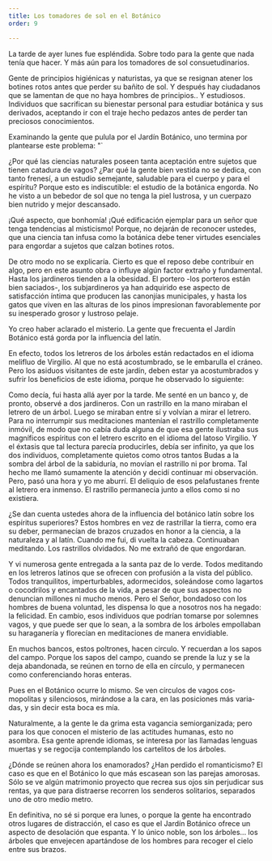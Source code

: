 ```yaml
---
title: Los tomadores de sol en el Botánico
order: 9

---
```


La tarde de ayer lunes fue espléndida. Sobre todo para la gente que nada tenía que hacer. Y más aún para los tomadores de sol consuetudina­rios.

Gente de principios higiénicas y naturistas, ya que se resignan ate­ner los botines rotos antes que perder su bañito de sol. Y después hay ciudadanos que se lamentan de que no haya hombres de principios.. Y es­tudiosos. Individuos que sacrifican su bienestar personal para estudiar bo­tánica y sus derivados, aceptando ir con el traje hecho pedazos antes de perder tan preciosos conocimientos.

Examinando la gente que pulula por el Jardín Botánico, uno termi­na por plantearse este problema:	"` 	

¿Por qué las ciencias naturales poseen tanta aceptación entre sujetos que tienen catadura de vagos? ¿Par qué la gente bien vestida no se dedi­ca, con tanto frenesí, a un estudio semejante, saludable para el cuerpo y para el espíritu? Porque esto es indiscutible: el estudio de la botánica engorda. No he visto a un bebedor de sol que no tenga la piel lustrosa, y un cuerpazo bien nutrido y mejor descansado.

¡Qué aspecto, que bonhomía! ¡Qué edificación ejemplar para un se­ñor que tenga tendencias al misticismo! Porque, no dejarán de reconocer ustedes, que una ciencia tan infusa como la botánica debe tener virtudes esenciales para engordar a sujetos que calzan botines rotos.

De otro modo no se explicaría. Cierto es que el reposo debe contri­buir en algo, pero en este asunto obra o influye algún factor extraño y fundamental. Hasta los jardineros tienden a la obesidad. El portero -los porteros están bien saciados-, los subjardineros ya han adquirido ese aspecto de satisfacción íntima que producen las canonjías municipa­les, y hasta los gatos que viven en las alturas de los pinos impresionan favorablemente por su inesperado grosor y lustroso pelaje.

Yo creo haber aclarado el misterio. La gente que frecuenta el Jardín Botánico está gorda por la influencia del latín.

En efecto, todos los letreros de los árboles están redactados en el idio­ma melifluo de Virgilio. Al que no está acostumbrado, se le embarulla el cráneo. Pero los asiduos visitantes de este jardín, deben estar ya acos­tumbrados y sufrir los beneficios de este idioma, porque he observado lo siguiente:

Como decía, fui hasta allá ayer por la tarde. Me senté en un banco y, de pronto, observé a dos jardineros. Con un rastrillo en la mano mira­ban el letrero de un árbol. Luego se miraban entre sí y volvían a mirar el letrero. Para no interrumpir sus meditaciones mantenían el rastrillo com­pletamente inmóvil, de modo que no cabía duda alguna de que esa gente ilustraba sus magníficos espíritus con el letrero escrito en el idioma del latoso Virgilio. Y el éxtasis que tal lectura parecía producirles, debía ser infinito, ya que los dos individuos, completamente quietos como otros tantos Budas a la sombra del árbol de la sabiduría, no movían el rastrillo ni por broma. Tal hecho me llamó sumamente la atención y decidí conti­nuar mi observación. Pero, pasó una hora y yo me aburrí. El deliquio de esos pelafustanes frente al letrero era inmenso. El rastrillo permanecía junto a ellos como si no existiera.

¿Se dan cuenta ustedes ahora de la influencia del botánico latín so­bre los espíritus superiores? Estos hombres en vez de rastrillar la tierra, como era su deber, permanecían de brazos cruzados en honor a la cien­cia, a la naturaleza y al latín. Cuando me fui, di vuelta la cabeza. Conti­nuaban meditando. Los rastrillos olvidados. No me extrañó de que en­gordaran.

Y vi numerosa gente entregada a la santa paz de lo verde. Todos me­ditando en los letreros latinos que se ofrecen con profusión a la vista del público. Todos tranquilitos, imperturbables, adormecidos, soleándose co­mo lagartos o cocodrilos y encantados de la vida, a pesar de que sus as­pectos no denuncian millones ni mucho menos. Pero el Señor, bondado­so con los hombres de buena voluntad, les dispensa lo que a nosotros nos ha negado: la felicidad. En cambio, esos individuos que podrían tomarse por solemnes vagos, y que puede ser que lo sean, a la sombra de los árbo­les empollaban su haraganería y florecían en meditaciones de manera en­vidiable.

En muchos bancos, estos poltrones, hacen circulo. Y recuerdan a los sapos del campo. Porque los sapos del campo, cuando se prende la luz y se la deja abandonada, se reúnen en torno de ella en círculo, y perma­necen como conferenciando horas enteras.

Pues en el Botánico ocurre lo mismo. Se ven círculos de vagos cos­mopolitas y silenciosos, mirándose a la cara, en las posiciones más varia­das, y sin decir esta boca es mía.

Naturalmente, a la gente le da grima esta vagancia semiorganizada; pero para los que conocen el misterio de las actitudes humanas, esto no asombra. Esa gente aprende idiomas, se interesa por las llamadas lenguas muertas y se regocija contemplando los cartelitos de los árboles.

¿Dónde se reúnen ahora los enamorados? ¿Han perdido el romanti­cismo? El caso es que en el Botánico lo que más escasean son las parejas amorosas. Sólo se ve algún matrimonio proyecto que recrea sus ojos sin perjudicar sus rentas, ya que para distraerse recorren los senderos solita­rios, separados uno de otro medio metro.

En definitiva, no sé si porque era lunes, o porque la gente ha encon­trado otros lugares de distracción, el caso es que el Jardín Botánico ofre­ce un aspecto de desolación que espanta. Y lo único noble, son los árbo­les... los árboles que envejecen apartándose de los hombres para recoger el cielo entre sus brazos.
